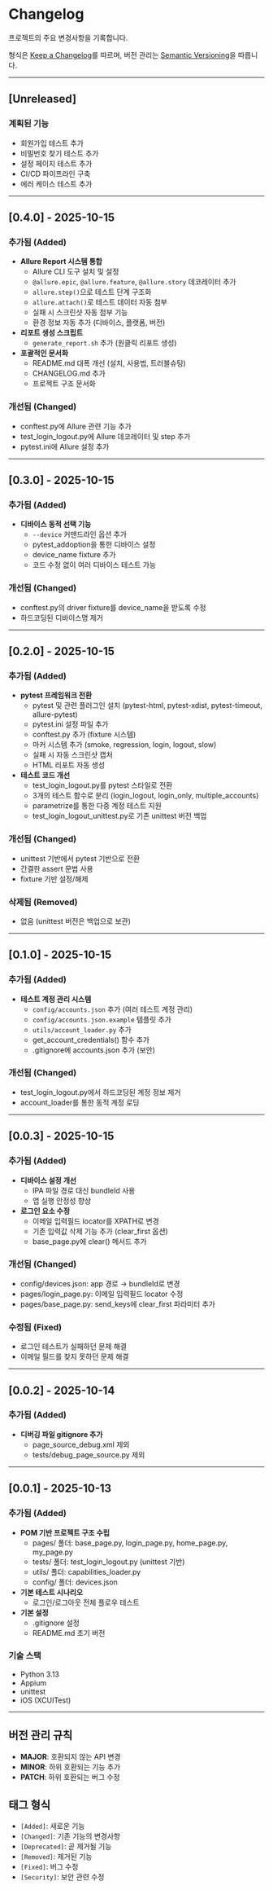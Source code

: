 # Changelog

프로젝트의 주요 변경사항을 기록합니다.

형식은 [Keep a Changelog](https://keepachangelog.com/ko/1.0.0/)를 따르며,
버전 관리는 [Semantic Versioning](https://semver.org/lang/ko/)을 따릅니다.

---

## [Unreleased]

### 계획된 기능
- 회원가입 테스트 추가
- 비밀번호 찾기 테스트 추가
- 설정 페이지 테스트 추가
- CI/CD 파이프라인 구축
- 에러 케이스 테스트 추가

---

## [0.4.0] - 2025-10-15

### 추가됨 (Added)
- **Allure Report 시스템 통합**
  - Allure CLI 도구 설치 및 설정
  - `@allure.epic`, `@allure.feature`, `@allure.story` 데코레이터 추가
  - `allure.step()`으로 테스트 단계 구조화
  - `allure.attach()`로 테스트 데이터 자동 첨부
  - 실패 시 스크린샷 자동 첨부 기능
  - 환경 정보 자동 추가 (디바이스, 플랫폼, 버전)
- **리포트 생성 스크립트**
  - `generate_report.sh` 추가 (원클릭 리포트 생성)
- **포괄적인 문서화**
  - README.md 대폭 개선 (설치, 사용법, 트러블슈팅)
  - CHANGELOG.md 추가
  - 프로젝트 구조 문서화

### 개선됨 (Changed)
- conftest.py에 Allure 관련 기능 추가
- test_login_logout.py에 Allure 데코레이터 및 step 추가
- pytest.ini에 Allure 설정 추가

---

## [0.3.0] - 2025-10-15

### 추가됨 (Added)
- **디바이스 동적 선택 기능**
  - `--device` 커맨드라인 옵션 추가
  - pytest_addoption을 통한 디바이스 설정
  - device_name fixture 추가
  - 코드 수정 없이 여러 디바이스 테스트 가능

### 개선됨 (Changed)
- conftest.py의 driver fixture를 device_name을 받도록 수정
- 하드코딩된 디바이스명 제거

---

## [0.2.0] - 2025-10-15

### 추가됨 (Added)
- **pytest 프레임워크 전환**
  - pytest 및 관련 플러그인 설치 (pytest-html, pytest-xdist, pytest-timeout, allure-pytest)
  - pytest.ini 설정 파일 추가
  - conftest.py 추가 (fixture 시스템)
  - 마커 시스템 추가 (smoke, regression, login, logout, slow)
  - 실패 시 자동 스크린샷 캡처
  - HTML 리포트 자동 생성
- **테스트 코드 개선**
  - test_login_logout.py를 pytest 스타일로 전환
  - 3개의 테스트 함수로 분리 (login_logout, login_only, multiple_accounts)
  - parametrize를 통한 다중 계정 테스트 지원
  - test_login_logout_unittest.py로 기존 unittest 버전 백업

### 개선됨 (Changed)
- unittest 기반에서 pytest 기반으로 전환
- 간결한 assert 문법 사용
- fixture 기반 설정/해제

### 삭제됨 (Removed)
- 없음 (unittest 버전은 백업으로 보관)

---

## [0.1.0] - 2025-10-15

### 추가됨 (Added)
- **테스트 계정 관리 시스템**
  - `config/accounts.json` 추가 (여러 테스트 계정 관리)
  - `config/accounts.json.example` 템플릿 추가
  - `utils/account_loader.py` 추가
  - get_account_credentials() 함수 추가
  - .gitignore에 accounts.json 추가 (보안)

### 개선됨 (Changed)
- test_login_logout.py에서 하드코딩된 계정 정보 제거
- account_loader를 통한 동적 계정 로딩

---

## [0.0.3] - 2025-10-15

### 추가됨 (Added)
- **디바이스 설정 개선**
  - IPA 파일 경로 대신 bundleId 사용
  - 앱 실행 안정성 향상
- **로그인 요소 수정**
  - 이메일 입력필드 locator를 XPATH로 변경
  - 기존 입력값 삭제 기능 추가 (clear_first 옵션)
  - base_page.py에 clear() 메서드 추가

### 개선됨 (Changed)
- config/devices.json: app 경로 → bundleId로 변경
- pages/login_page.py: 이메일 입력필드 locator 수정
- pages/base_page.py: send_keys에 clear_first 파라미터 추가

### 수정됨 (Fixed)
- 로그인 테스트가 실패하던 문제 해결
- 이메일 필드를 찾지 못하던 문제 해결

---

## [0.0.2] - 2025-10-14

### 추가됨 (Added)
- **디버깅 파일 gitignore 추가**
  - page_source_debug.xml 제외
  - tests/debug_page_source.py 제외

---

## [0.0.1] - 2025-10-13

### 추가됨 (Added)
- **POM 기반 프로젝트 구조 수립**
  - pages/ 폴더: base_page.py, login_page.py, home_page.py, my_page.py
  - tests/ 폴더: test_login_logout.py (unittest 기반)
  - utils/ 폴더: capabilities_loader.py
  - config/ 폴더: devices.json
- **기본 테스트 시나리오**
  - 로그인/로그아웃 전체 플로우 테스트
- **기본 설정**
  - .gitignore 설정
  - README.md 초기 버전

### 기술 스택
- Python 3.13
- Appium
- unittest
- iOS (XCUITest)

---

## 버전 관리 규칙

- **MAJOR**: 호환되지 않는 API 변경
- **MINOR**: 하위 호환되는 기능 추가
- **PATCH**: 하위 호환되는 버그 수정

## 태그 형식

- `[Added]`: 새로운 기능
- `[Changed]`: 기존 기능의 변경사항
- `[Deprecated]`: 곧 제거될 기능
- `[Removed]`: 제거된 기능
- `[Fixed]`: 버그 수정
- `[Security]`: 보안 관련 수정
